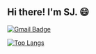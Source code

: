 ## Hi there! I'm SJ. 😄

[![Gmail Badge](https://img.shields.io/badge/-Gmail-d14836?style=flat-square&logo=Gmail&logoColor=white&link=mailto:jtl.sapien@gmail.com)](mailto:jtl.sapien@gmail.com)

[![Top Langs](https://github-readme-stats.vercel.app/api/top-langs/?username=0xsj&hide=shell,html,lua,scala,mdx,css,javascript,ruby&layout=compact)](https://github.com/0xsj/github-readme-stats)
